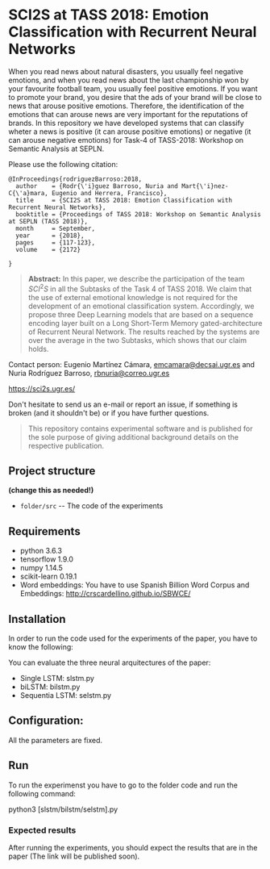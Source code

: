 # SCI2S at TASS 2018: Emotion Classification with Recurrent Neural Networks

When you read news about natural disasters, you usually feel negative emotions, and when you read news about the last championship won by your favourite football team, you usually feel positive emotions. If you want to promote your brand, you desire that the ads of your brand will be close to news that arouse positive emotions. Therefore, the identification of the emotions that can arouse news are very important for the reputations of brands. In this repository we have developed systems that can classify wheter a news is positive (it can arouse positive emotions) or negative (it can arouse negative emotions) for Task-4 of TASS-2018: Workshop on Semantic Analysis at SEPLN.

Please use the following citation:

```
@InProceedings{rodriguezBarroso:2018,
  author    = {Rodr{\'i}guez Barroso, Nuria and Mart{\'i}nez-C{\'a}mara, Eugenio and Herrera, Francisco},
  title     = {SCI2S at TASS 2018: Emotion Classification with Recurrent Neural Networks},
  booktitle = {Proceedings of TASS 2018: Workshop on Semantic Analysis at SEPLN (TASS 2018)},
  month     = September,
  year      = {2018},
  pages     = {117-123},
  volume    = {2172}
  
}
```

> **Abstract:** In this paper, we describe the participation of the team $SCI^2S$ in all the Subtasks of the Task 4 of TASS 2018. We claim that the use of external emotional
knowledge is not required for the development of an emotional classification system. Accordingly, we propose three Deep Learning models that are based on a sequence encoding layer built on a Long Short-Term Memory gated-architecture of Recurrent Neural Network. The results reached by the systems are over the average in the two Subtasks, which shows that our claim holds.


Contact person: Eugenio Martínez Cámara, emcamara@decsai.ugr.es and Nuria Rodríguez Barroso, rbnuria@correo.ugr.es

https://sci2s.ugr.es/


Don't hesitate to send us an e-mail or report an issue, if something is broken (and it shouldn't be) or if you have further questions.

> This repository contains experimental software and is published for the sole purpose of giving additional background details on the respective publication. 

## Project structure
**(change this as needed!)**

* `folder/src` -- The code of the experiments

## Requirements

* python 3.6.3
* tensorflow 1.9.0
* numpy 1.14.5
* scikit-learn 0.19.1
* Word embeddings: You have to use Spanish Billion Word Corpus and Embeddings: http://crscardellino.github.io/SBWCE/

## Installation

In order to run the code used for the experiments of the paper, you have to know the following:

You can evaluate the three neural arquitectures of the paper:
  * Single LSTM: slstm.py
  * biLSTM: bilstm.py
  * Sequentia LSTM: selstm.py


Configuration:
------------------

All the parameters are fixed.


Run
------------------

To run the experimenst you have to go to the folder code and run the following command:

python3 [slstm/bilstm/selstm].py


### Expected results

After running the experiments, you should expect the results that are in the paper (The link will be published soon).


  
